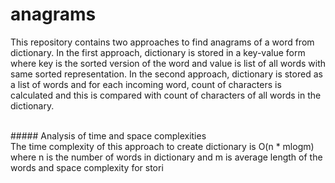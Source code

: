 # anagrams </br>

This repository contains two approaches to find anagrams of a word from dictionary. In the first approach, dictionary is stored in a key-value form where key is the sorted version of the word and value is list of all words with same sorted representation. In the second approach, dictionary is stored as a list of words and for each incoming word, count of characters is calculated and this is compared with count of characters of all words in the dictionary.


</br>
##### Analysis of time and space complexities</br>
The time complexity of this approach to create dictionary is O(n * mlogm) where n is the number of words in dictionary and m is average length of the words and space complexity for stori
